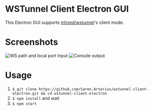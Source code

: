 # WSTunnel Client Electron GUI
This Electron GUI supports [mhzed/wstunnel](https://github.com/mhzed/wstunnel)'s client mode.

# Screenshots
![WS path and local port Input](http://drop.wtako.net/file/0ed9fcfc650bc15e213c8cfb701d9d889f9abf97.png)
![Console output](http://drop.wtako.net/file/7a6feb777d88b1a7d524196697a3cfdfc5c2a64c.png)

# Usage
1. `$ git clone https://github.com/Saren-Arterius/wstunnel-client-electron.git && cd wstunnel-client-electron`
2. `$ npm install` and wait
3. `$ npm start`
